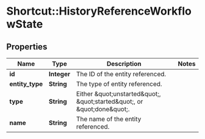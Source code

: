 # Shortcut::HistoryReferenceWorkflowState

## Properties
Name | Type | Description | Notes
------------ | ------------- | ------------- | -------------
**id** | **Integer** | The ID of the entity referenced. | 
**entity_type** | **String** | The type of entity referenced. | 
**type** | **String** | Either \&quot;unstarted\&quot;, \&quot;started\&quot;, or \&quot;done\&quot;. | 
**name** | **String** | The name of the entity referenced. | 

